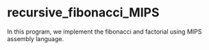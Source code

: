 # recursive_fibonacci_MIPS
In this program, we implement the fibonacci and factorial using MIPS assembly language.
